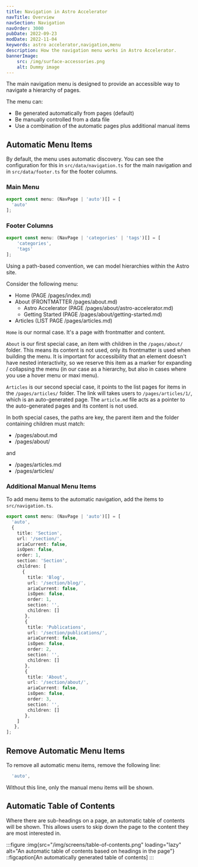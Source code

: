 ```yaml
---
title: Navigation in Astro Accelerator
navTitle: Overview
navSection: Navigation
navOrder: 3000
pubDate: 2022-09-23
modDate: 2022-11-04
keywords: astro accelerator,navigation,menu
description: How the navigation menu works in Astro Accelerator.
bannerImage:
    src: /img/surface-accessories.png
    alt: Dummy image
---
```


The main navigation menu is designed to provide an accessible way to navigate a hierarchy of pages.

The menu can:

- Be generated automatically from pages (default)
- Be manually controlled from a data file
- Use a combination of the automatic pages plus additional manual items

## Automatic Menu Items

By default, the menu uses automatic discovery. You can see the configuration for this in `src/data/navigation.ts` for the main navigation and in `src/data/footer.ts` for the footer columns.

### Main Menu

```typescript
export const menu: (NavPage | 'auto')[] = [
  'auto'
];

```

### Footer Columns

```typescript
export const menu: (NavPage | 'categories' | 'tags')[] = [
	'categories',
	'tags'
];

```

Using a path-based convention, we can model hierarchies within the Astro site.

Consider the following menu:

- Home (PAGE /pages/index.md)
- About (FRONTMATTER /pages/about.md)
  - Astro Accelerator (PAGE /pages/about/astro-accelerator.md)
  - Getting Started (PAGE /pages/about/getting-started.md)
- Articles (LIST PAGE /pages/articles.md)

`Home` is our normal case. It's a page with frontmatter and content.

`About` is our first special case, an item with children in the `/pages/about/` folder. This means its content is not used, only its frontmatter is used when building the menu. It is important for accessibility that an element doesn't have nested interactivity, so we reserve this item as a marker for expanding / collapsing the menu (in our case as a hierarchy, but also in cases where you use a hover menu or maxi menu).

`Articles` is our second special case, it points to the list pages for items in the `/pages/articles/` folder. The link will takes users to `/pages/articles/1/`, which is an auto-generated page. The `article.md` file acts as a pointer to the auto-generated pages and its content is not used.

In both special cases, the paths are key, the parent item and the folder containing children must match:

- /pages/about.md
- /pages/about/

and

- /pages/articles.md
- /pages/articles/

### Additional Manual Menu Items

To add menu items to the automatic navigation, add the items to `src/navigation.ts`.

```typescript
export const menu: (NavPage | 'auto')[] = [
  'auto',
  {
    title: 'Section',
    url: '/section/',
    ariaCurrent: false,
    isOpen: false,
    order: 1,
    section: 'Section',
    children: [
      {
        title: 'Blog',
        url: '/section/blog/',
        ariaCurrent: false,
        isOpen: false,
        order: 1,
        section: '',
        children: []
       },
       {
        title: 'Publications',
        url: '/section/publications/',
        ariaCurrent: false,
        isOpen: false,
        order: 2,
        section: '',
        children: []
       },
       {
        title: 'About',
        url: '/section/about/',
        ariaCurrent: false,
        isOpen: false,
        order: 3,
        section: '',
        children: []
       },
    ]
   },
];
```

## Remove Automatic Menu Items

To remove all automatic menu items, remove the following line:

```typescript
  'auto',
```

Without this line, only the manual menu items will be shown.

## Automatic Table of Contents

Where there are sub-headings on a page, an automatic table of contents will be shown. This allows users to skip down the page to the content they are most interested in.

:::figure
:img{src="/img/screens/table-of-contents.png" loading="lazy" alt="An automatic table of contents based on headings in the page"}
::figcaption[An automatically generated table of contents]
:::